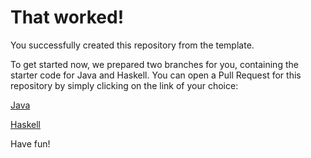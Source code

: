 # That worked!

You successfully created this repository from the template.

To get started now, we prepared two branches for you, containing the starter code for Java and Haskell.
You can open a Pull Request for this repository by simply clicking on the link of your choice:

[Java](https://github.com/FliegendeWurst/compiler-design-lab/compare/main...starter/java)

[Haskell](https://github.com/FliegendeWurst/compiler-design-lab/compare/main...starter/haskell)

Have fun!
